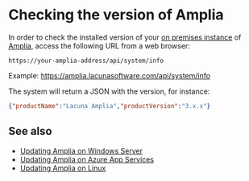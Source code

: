 ﻿# Checking the version of Amplia

In order to check the installed version of your [on premises instance](index.md) of [Amplia](../index.md),
access the following URL from a web browser:

```
https://your-amplia-address/api/system/info
```

Example: https://amplia.lacunasoftware.com/api/system/info

The system will return a JSON with the version, for instance:

```json
{"productName":"Lacuna Amplia","productVersion":"3.x.x"}
```

## See also

* [Updating Amplia on Windows Server](windows/update.md)
* [Updating Amplia on Azure App Services](azure/update.md)
* [Updating Amplia on Linux](linux/update.md)
